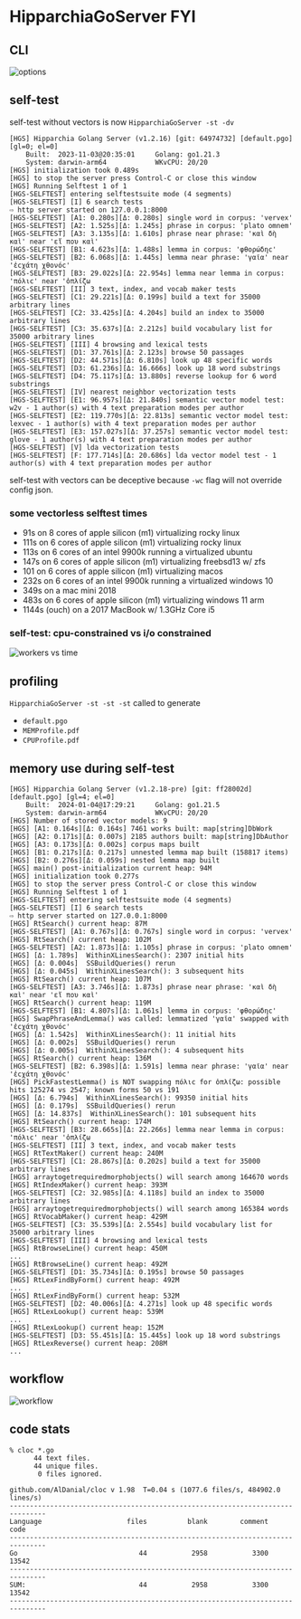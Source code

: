 
# HipparchiaGoServer FYI

## CLI

![options](../gitimg/hgscli.png)

## self-test

self-test without vectors is now `HipparchiaGoServer -st -dv`

``` 
[HGS] Hipparchia Golang Server (v1.2.16) [git: 64974732] [default.pgo] [gl=0; el=0]
	Built:	2023-11-03@20:35:01		Golang:	go1.21.3
	System:	darwin-arm64			WKvCPU:	20/20
[HGS] initialization took 0.489s
[HGS] to stop the server press Control-C or close this window
[HGS] Running Selftest 1 of 1
[HGS-SELFTEST] entering selftestsuite mode (4 segments)
[HGS-SELFTEST] [I] 6 search tests
⇨ http server started on 127.0.0.1:8000
[HGS-SELFTEST] [A1: 0.280s][Δ: 0.280s] single word in corpus: 'vervex'
[HGS-SELFTEST] [A2: 1.525s][Δ: 1.245s] phrase in corpus: 'plato omnem'
[HGS-SELFTEST] [A3: 3.135s][Δ: 1.610s] phrase near phrase: 'καὶ δὴ καὶ' near 'εἴ που καὶ'
[HGS-SELFTEST] [B1: 4.623s][Δ: 1.488s] lemma in corpus: 'φθορώδηϲ'
[HGS-SELFTEST] [B2: 6.068s][Δ: 1.445s] lemma near phrase: 'γαῖα' near 'ἐϲχάτη χθονόϲ'
[HGS-SELFTEST] [B3: 29.022s][Δ: 22.954s] lemma near lemma in corpus: 'πόλιϲ' near 'ὁπλίζω
[HGS-SELFTEST] [II] 3 text, index, and vocab maker tests
[HGS-SELFTEST] [C1: 29.221s][Δ: 0.199s] build a text for 35000 arbitrary lines
[HGS-SELFTEST] [C2: 33.425s][Δ: 4.204s] build an index to 35000 arbitrary lines
[HGS-SELFTEST] [C3: 35.637s][Δ: 2.212s] build vocabulary list for 35000 arbitrary lines
[HGS-SELFTEST] [III] 4 browsing and lexical tests
[HGS-SELFTEST] [D1: 37.761s][Δ: 2.123s] browse 50 passages
[HGS-SELFTEST] [D2: 44.571s][Δ: 6.810s] look up 48 specific words
[HGS-SELFTEST] [D3: 61.236s][Δ: 16.666s] look up 18 word substrings
[HGS-SELFTEST] [D4: 75.117s][Δ: 13.880s] reverse lookup for 6 word substrings
[HGS-SELFTEST] [IV] nearest neighbor vectorization tests
[HGS-SELFTEST] [E1: 96.957s][Δ: 21.840s] semantic vector model test: w2v - 1 author(s) with 4 text preparation modes per author
[HGS-SELFTEST] [E2: 119.770s][Δ: 22.813s] semantic vector model test: lexvec - 1 author(s) with 4 text preparation modes per author
[HGS-SELFTEST] [E3: 157.027s][Δ: 37.257s] semantic vector model test: glove - 1 author(s) with 4 text preparation modes per author
[HGS-SELFTEST] [V] lda vectorization tests
[HGS-SELFTEST] [F: 177.714s][Δ: 20.686s] lda vector model test - 1 author(s) with 4 text preparation modes per author

```

self-test with vectors can be deceptive because `-wc` flag will not override config json.

### some vectorless selftest times

* 91s on 8 cores of apple silicon (m1) virtualizing rocky linux
* 111s on 6 cores of apple silicon (m1) virtualizing rocky linux
* 113s on 6 cores of an intel 9900k running a virtualized ubuntu
* 147s on 6 cores of apple silicon (m1) virtualizing freebsd13 w/ zfs
* 101 on 6 cores of apple silicon (m1) virtualizing macos
* 232s on 6 cores of an intel 9900k running a virtualized windows 10
* 349s on a mac mini 2018
* 483s on 6 cores of apple silicon (m1) virtualizing windows 11 arm
* 1144s (ouch) on a 2017 MacBook w/ 1.3GHz Core i5

### self-test: cpu-constrained vs i/o constrained

![workers vs time](../gitimg/workers_vs_time.png)

## profiling

`HipparchiaGoServer -st -st -st` called to generate
* `default.pgo`
* `MEMProfile.pdf`
* `CPUProfile.pdf`

## memory use during self-test

``` 
[HGS] Hipparchia Golang Server (v1.2.18-pre) [git: ff28002d] [default.pgo] [gl=4; el=0]
	Built:	2024-01-04@17:29:21		Golang:	go1.21.5
	System:	darwin-arm64			WKvCPU:	20/20
[HGS] Number of stored vector models: 9
[HGS] [A1: 0.164s][Δ: 0.164s] 7461 works built: map[string]DbWork
[HGS] [A2: 0.171s][Δ: 0.007s] 2185 authors built: map[string]DbAuthor
[HGS] [A3: 0.173s][Δ: 0.002s] corpus maps built
[HGS] [B1: 0.217s][Δ: 0.217s] unnested lemma map built (158817 items)
[HGS] [B2: 0.276s][Δ: 0.059s] nested lemma map built
[HGS] main() post-initialization current heap: 94M
[HGS] initialization took 0.277s
[HGS] to stop the server press Control-C or close this window
[HGS] Running Selftest 1 of 1
[HGS-SELFTEST] entering selftestsuite mode (4 segments)
[HGS-SELFTEST] [I] 6 search tests
⇨ http server started on 127.0.0.1:8000
[HGS] RtSearch() current heap: 87M
[HGS-SELFTEST] [A1: 0.767s][Δ: 0.767s] single word in corpus: 'vervex'
[HGS] RtSearch() current heap: 102M
[HGS-SELFTEST] [A2: 1.873s][Δ: 1.105s] phrase in corpus: 'plato omnem'
[HGS] [Δ: 1.789s]  WithinXLinesSearch(): 2307 initial hits
[HGS] [Δ: 0.004s]  SSBuildQueries() rerun
[HGS] [Δ: 0.045s]  WithinXLinesSearch(): 3 subsequent hits
[HGS] RtSearch() current heap: 107M
[HGS-SELFTEST] [A3: 3.746s][Δ: 1.873s] phrase near phrase: 'καὶ δὴ καὶ' near 'εἴ που καὶ'
[HGS] RtSearch() current heap: 119M
[HGS-SELFTEST] [B1: 4.807s][Δ: 1.061s] lemma in corpus: 'φθορώδηϲ'
[HGS] SwapPhraseAndLemma() was called: lemmatized 'γαῖα' swapped with 'ἐϲχάτη χθονόϲ'
[HGS] [Δ: 1.542s]  WithinXLinesSearch(): 11 initial hits
[HGS] [Δ: 0.002s]  SSBuildQueries() rerun
[HGS] [Δ: 0.005s]  WithinXLinesSearch(): 4 subsequent hits
[HGS] RtSearch() current heap: 136M
[HGS-SELFTEST] [B2: 6.398s][Δ: 1.591s] lemma near phrase: 'γαῖα' near 'ἐϲχάτη χθονόϲ'
[HGS] PickFastestLemma() is NOT swapping πόλιϲ for ὁπλίζω: possible hits 125274 vs 2547; known forms 50 vs 191
[HGS] [Δ: 6.794s]  WithinXLinesSearch(): 99350 initial hits
[HGS] [Δ: 0.179s]  SSBuildQueries() rerun
[HGS] [Δ: 14.837s]  WithinXLinesSearch(): 101 subsequent hits
[HGS] RtSearch() current heap: 174M
[HGS-SELFTEST] [B3: 28.665s][Δ: 22.266s] lemma near lemma in corpus: 'πόλιϲ' near 'ὁπλίζω
[HGS-SELFTEST] [II] 3 text, index, and vocab maker tests
[HGS] RtTextMaker() current heap: 240M
[HGS-SELFTEST] [C1: 28.867s][Δ: 0.202s] build a text for 35000 arbitrary lines
[HGS] arraytogetrequiredmorphobjects() will search among 164670 words
[HGS] RtIndexMaker() current heap: 393M
[HGS-SELFTEST] [C2: 32.985s][Δ: 4.118s] build an index to 35000 arbitrary lines
[HGS] arraytogetrequiredmorphobjects() will search among 165384 words
[HGS] RtVocabMaker() current heap: 429M
[HGS-SELFTEST] [C3: 35.539s][Δ: 2.554s] build vocabulary list for 35000 arbitrary lines
[HGS-SELFTEST] [III] 4 browsing and lexical tests
[HGS] RtBrowseLine() current heap: 450M
...
[HGS] RtBrowseLine() current heap: 492M
[HGS-SELFTEST] [D1: 35.734s][Δ: 0.195s] browse 50 passages
[HGS] RtLexFindByForm() current heap: 492M
... 
[HGS] RtLexFindByForm() current heap: 532M
[HGS-SELFTEST] [D2: 40.006s][Δ: 4.271s] look up 48 specific words
[HGS] RtLexLookup() current heap: 539M
...
[HGS] RtLexLookup() current heap: 152M
[HGS-SELFTEST] [D3: 55.451s][Δ: 15.445s] look up 18 word substrings
[HGS] RtLexReverse() current heap: 208M
...
```

## workflow

![workflow](../gitimg/hipparchia_workflow.svg)

## code stats

```
% cloc *.go
      44 text files.
      44 unique files.                              
       0 files ignored.

github.com/AlDanial/cloc v 1.98  T=0.04 s (1077.6 files/s, 484902.0 lines/s)
-------------------------------------------------------------------------------
Language                     files          blank        comment           code
-------------------------------------------------------------------------------
Go                              44           2958           3300          13542
-------------------------------------------------------------------------------
SUM:                            44           2958           3300          13542
-------------------------------------------------------------------------------

```